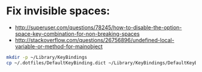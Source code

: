 # Fix invisible spaces:
- http://superuser.com/questions/78245/how-to-disable-the-option-space-key-combination-for-non-breaking-spaces
- http://stackoverflow.com/questions/26756896/undefined-local-variable-or-method-for-mainobject

```sh
mkdir -p ~/Library/KeyBindings
cp ~/.dotfiles/DefaultKeyBinding.dict ~/Library/KeyBindings/DefaultKeyBinding.dict
```
